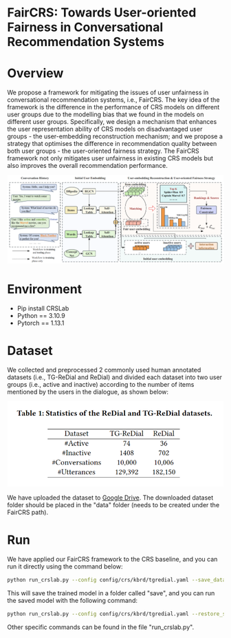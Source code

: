 # FairCRS: Towards User-oriented Fairness in Conversational Recommendation Systems

# Overview
We propose a framework for mitigating the issues of user unfairness in conversational recommendation systems, i.e., FairCRS. The key idea of the framework is the difference in the performance of CRS models on different user groups due to the modelling bias that we found in the models on different user groups. Specifically, we design a mechanism that enhances the user representation ability of CRS models on disadvantaged user groups - the user-embedding reconstruction mechanism; and we propose a strategy that optimises the difference in recommendation quality between both user groups - the user-oriented fairness strategy. The FairCRS framework not only mitigates user unfairness in existing CRS models but also improves the overall recommendation performance.

![image](https://github.com/LQlq123/FairCRS/blob/main/overallframework.png)
# Environment
* Pip install CRSLab 
* Python == 3.10.9
* Pytorch == 1.13.1

# Dataset
We collected and preprocessed 2 commonly used human annotated datasets (i.e., TG-ReDial and ReDial) and divided each dataset into two user groups (i.e., active and inactive) according to the number of items mentioned by the users in the dialogue, as shown below:

![image](https://github.com/LQlq123/FairCRS/blob/main/dataset.png)

We have uploaded the dataset to [Google Drive](https://drive.google.com/file/d/1a7KutG_JYZnsq0nGcnjY-Ppd4BjzESGv/view?usp=sharing). The downloaded dataset folder should be placed in the "data" folder (needs to be created under the FairCRS path).

# Run
We have applied our FairCRS framework to the CRS baseline, and you can run it directly using the command below:
```bash
python run_crslab.py --config config/crs/kbrd/tgredial.yaml --save_data --save_system
```
This will save the trained model in a folder called "save", and you can run the saved model with the following command:
```bash
python run_crslab.py --config config/crs/kbrd/tgredial.yaml --restore_system
```
Other specific commands can be found in the file "run_crslab.py".


